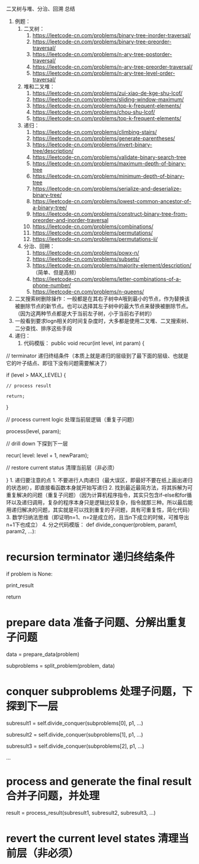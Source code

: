 二叉树与堆、分治、回溯 总结
1. 例题：
    1. 二叉树：
        1. https://leetcode-cn.com/problems/binary-tree-inorder-traversal/
        2. https://leetcode-cn.com/problems/binary-tree-preorder-traversal/
        3. https://leetcode-cn.com/problems/n-ary-tree-postorder-traversal/
        4. https://leetcode-cn.com/problems/n-ary-tree-preorder-traversal/
        5. https://leetcode-cn.com/problems/n-ary-tree-level-order-traversal/
    2. 堆和二叉堆：
        1. https://leetcode-cn.com/problems/zui-xiao-de-kge-shu-lcof/
        2. https://leetcode-cn.com/problems/sliding-window-maximum/
        3. https://leetcode-cn.com/problems/top-k-frequent-elements/
        4. https://leetcode-cn.com/problems/chou-shu-lcof/
        5. https://leetcode-cn.com/problems/top-k-frequent-elements/
    3. 递归：
        1. https://leetcode-cn.com/problems/climbing-stairs/
        2. https://leetcode-cn.com/problems/generate-parentheses/
        3. https://leetcode-cn.com/problems/invert-binary-tree/description/
        4. https://leetcode-cn.com/problems/validate-binary-search-tree
        5. https://leetcode-cn.com/problems/maximum-depth-of-binary-tree
        6. https://leetcode-cn.com/problems/minimum-depth-of-binary-tree
        7. https://leetcode-cn.com/problems/serialize-and-deserialize-binary-tree/
        8. https://leetcode-cn.com/problems/lowest-common-ancestor-of-a-binary-tree/
        9. https://leetcode-cn.com/problems/construct-binary-tree-from-preorder-and-inorder-traversal
        10. https://leetcode-cn.com/problems/combinations/
        11. https://leetcode-cn.com/problems/permutations/
        12. https://leetcode-cn.com/problems/permutations-ii/
    4. 分治、回朔：
        1. https://leetcode-cn.com/problems/powx-n/
        2. https://leetcode-cn.com/problems/subsets/
        3. https://leetcode-cn.com/problems/majority-element/description/ （简单、但是高频）
        4. https://leetcode-cn.com/problems/letter-combinations-of-a-phone-number/
        5. https://leetcode-cn.com/problems/n-queens/
2. 二叉搜索树删除操作：一般都是在其右子树中A哦到最小的节点，作为替换该被删除节点的新节点。也可以选择其左子树中的最大节点来替换被删除节点。（因为这两种节点都是大于当前左子树，小于当前右子树的）
3. 一般看到要求logn相关的时间复杂度时，大多都是使用二叉堆、二叉搜索树、二分查找、排序这些手段
4. 递归：
    1. 代码模版：
public void recur(int level, int param) { 



  // terminator  递归终结条件（本质上就是递归的层级到了最下面的层级、也就是它的叶子结点、即往下没有问题需要解决了）

  if (level > MAX_LEVEL) {  

    // process result 

    return; 

  } 



  // process current logic   处理当前层逻辑（重复子问题）
 
  process(level, param); 



  // drill down        下探到下一层

  recur( level: level + 1, newParam); 



  // restore current status    清理当前层（非必须）

 

}
    1. 递归要注意的点
        1. 不要进行人肉递归（最大误区，即最好不要在纸上画出递归的状态树），即直接看函数本身就开始写递归
        2. 找到最近最简方法，将其拆解为可重复解决的问题（重复子问题）（因为计算机程序指令，其实只包含if-else和for循环以及递归调用，复杂的程序本身只是逻辑比较复杂，指令就那三种。所以最后能用递归解决的问题，其实就是可以找到重复的子问题，具有可重复性，简化代码）
        3. 数学归纳法思维（即证明n=1、n=2是成立的，且当n下成立的时候，可推导出n+1下也成立）
4. 分之代码模版：
def divide_conquer(problem, param1, param2, ...): 

# recursion terminator      递归终结条件

if problem is None: 

print_result 

return 



# prepare data          准备子问题、分解出重复子问题

data = prepare_data(problem) 

subproblems = split_problem(problem, data) 



# conquer subproblems        处理子问题，下探到下一层   

subresult1 = self.divide_conquer(subproblems[0], p1, ...) 

subresult2 = self.divide_conquer(subproblems[1], p1, ...) 

subresult3 = self.divide_conquer(subproblems[2], p1, ...) 

…



# process and generate the final result     合并子问题，并处理

result = process_result(subresult1, subresult2, subresult3, …)

# revert the current level states        清理当前层（非必须）
